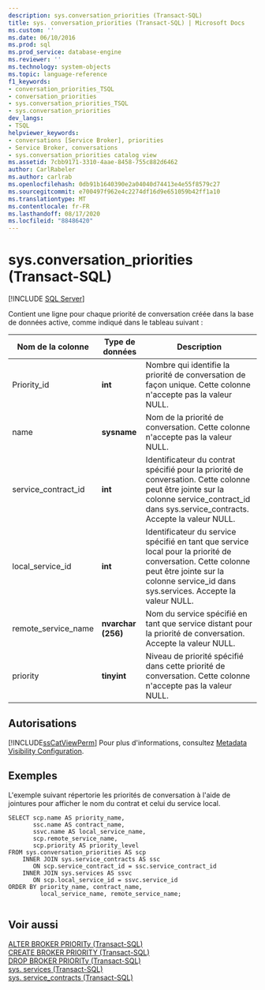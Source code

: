 ```yaml
---
description: sys.conversation_priorities (Transact-SQL)
title: sys. conversation_priorities (Transact-SQL) | Microsoft Docs
ms.custom: ''
ms.date: 06/10/2016
ms.prod: sql
ms.prod_service: database-engine
ms.reviewer: ''
ms.technology: system-objects
ms.topic: language-reference
f1_keywords:
- conversation_priorities_TSQL
- conversation_priorities
- sys.conversation_priorities_TSQL
- sys.conversation_priorities
dev_langs:
- TSQL
helpviewer_keywords:
- conversations [Service Broker], priorities
- Service Broker, conversations
- sys.conversation_priorities catalog view
ms.assetid: 7cbb9171-3310-4aae-8458-755c882d6462
author: CarlRabeler
ms.author: carlrab
ms.openlocfilehash: 0db91b1640390e2a04040d74413e4e55f8579c27
ms.sourcegitcommit: e700497f962e4c2274df16d9e651059b42ff1a10
ms.translationtype: MT
ms.contentlocale: fr-FR
ms.lasthandoff: 08/17/2020
ms.locfileid: "88486420"
---
```

# <a name="sysconversation_priorities-transact-sql"></a>sys.conversation_priorities (Transact-SQL)
[!INCLUDE [SQL Server](../../includes/applies-to-version/sqlserver.md)]

  Contient une ligne pour chaque priorité de conversation créée dans la base de données active, comme indiqué dans le tableau suivant : 
  
|Nom de la colonne|Type de données|Description|  
|-----------------|---------------|-----------------|  
|Priority_id|**int**|Nombre qui identifie la priorité de conversation de façon unique. Cette colonne n'accepte pas la valeur NULL.|  
|name|**sysname**|Nom de la priorité de conversation. Cette colonne n'accepte pas la valeur NULL.|  
|service_contract_id|**int**|Identificateur du contrat spécifié pour la priorité de conversation. Cette colonne peut être jointe sur la colonne service_contract_id dans sys.service_contracts. Accepte la valeur NULL.|  
|local_service_id|**int**|Identificateur du service spécifié en tant que service local pour la priorité de conversation. Cette colonne peut être jointe sur la colonne service_id dans sys.services. Accepte la valeur NULL.|  
|remote_service_name|**nvarchar (256)**|Nom du service spécifié en tant que service distant pour la priorité de conversation. Accepte la valeur NULL.|  
|priority|**tinyint**|Niveau de priorité spécifié dans cette priorité de conversation. Cette colonne n'accepte pas la valeur NULL.|  
  
## <a name="permissions"></a>Autorisations  
 [!INCLUDE[ssCatViewPerm](../../includes/sscatviewperm-md.md)] Pour plus d'informations, consultez [Metadata Visibility Configuration](../../relational-databases/security/metadata-visibility-configuration.md).  
  
## <a name="examples"></a>Exemples  
 L'exemple suivant répertorie les priorités de conversation à l'aide de jointures pour afficher le nom du contrat et celui du service local.  
  
```  
SELECT scp.name AS priority_name,  
       ssc.name AS contract_name,  
       ssvc.name AS local_service_name,  
       scp.remote_service_name,  
       scp.priority AS priority_level  
FROM sys.conversation_priorities AS scp  
    INNER JOIN sys.service_contracts AS ssc  
       ON scp.service_contract_id = ssc.service_contract_id  
    INNER JOIN sys.services AS ssvc  
       ON scp.local_service_id = ssvc.service_id  
ORDER BY priority_name, contract_name,  
         local_service_name, remote_service_name;  
  
```  
  
## <a name="see-also"></a>Voir aussi  
 [ALTER BROKER PRIORITy &#40;Transact-SQL&#41;](../../t-sql/statements/alter-broker-priority-transact-sql.md)   
 [CREATE BROKER PRIORITY &#40;Transact-SQL&#41;](../../t-sql/statements/create-broker-priority-transact-sql.md)   
 [DROP BROKER PRIORITy &#40;Transact-SQL&#41;](../../t-sql/statements/drop-broker-priority-transact-sql.md)   
 [sys. services &#40;Transact-SQL&#41;](../../relational-databases/system-catalog-views/sys-services-transact-sql.md)   
 [sys. service_contracts &#40;Transact-SQL&#41;](../../relational-databases/system-catalog-views/sys-service-contracts-transact-sql.md)  
  
  
